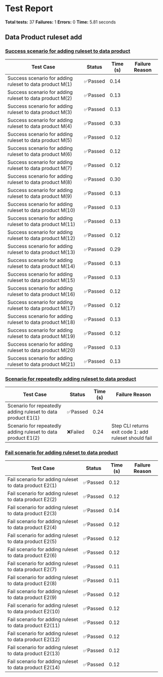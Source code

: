 # Test Report

**Total tests:** 37
**Failures:** 1
**Errors:** 0
**Time:** 5.81 seconds

## Data Product ruleset add


### [Success scenario for adding ruleset to data product](https://github.com/BrobridgeOrg/gravity-cli-tests/tree/main/data_product_add_ruleset_test/data_product_add_ruleset_test.feature#L9)

| Test Case | Status | Time (s) | Failure Reason |
|-----------|--------|----------|----------------|
| Success scenario for adding ruleset to data product M(1)  | ✅Passed | 0.14 |  |
| Success scenario for adding ruleset to data product M(2)  | ✅Passed | 0.13 |  |
| Success scenario for adding ruleset to data product M(3)  | ✅Passed | 0.13 |  |
| Success scenario for adding ruleset to data product M(4)  | ✅Passed | 0.33 |  |
| Success scenario for adding ruleset to data product M(5)  | ✅Passed | 0.12 |  |
| Success scenario for adding ruleset to data product M(6)  | ✅Passed | 0.12 |  |
| Success scenario for adding ruleset to data product M(7)  | ✅Passed | 0.12 |  |
| Success scenario for adding ruleset to data product M(8)  | ✅Passed | 0.30 |  |
| Success scenario for adding ruleset to data product M(9)  | ✅Passed | 0.13 |  |
| Success scenario for adding ruleset to data product M(10)  | ✅Passed | 0.13 |  |
| Success scenario for adding ruleset to data product M(11)  | ✅Passed | 0.13 |  |
| Success scenario for adding ruleset to data product M(12)  | ✅Passed | 0.12 |  |
| Success scenario for adding ruleset to data product M(13)  | ✅Passed | 0.29 |  |
| Success scenario for adding ruleset to data product M(14)  | ✅Passed | 0.13 |  |
| Success scenario for adding ruleset to data product M(15)  | ✅Passed | 0.13 |  |
| Success scenario for adding ruleset to data product M(16)  | ✅Passed | 0.12 |  |
| Success scenario for adding ruleset to data product M(17)  | ✅Passed | 0.12 |  |
| Success scenario for adding ruleset to data product M(18)  | ✅Passed | 0.13 |  |
| Success scenario for adding ruleset to data product M(19)  | ✅Passed | 0.12 |  |
| Success scenario for adding ruleset to data product M(20)  | ✅Passed | 0.13 |  |
| Success scenario for adding ruleset to data product M(21)  | ✅Passed | 0.13 |  |

### [Scenario for repeatedly adding ruleset to data product](https://github.com/BrobridgeOrg/gravity-cli-tests/tree/main/data_product_add_ruleset_test/data_product_add_ruleset_test.feature#L42)

| Test Case | Status | Time (s) | Failure Reason |
|-----------|--------|----------|----------------|
| Scenario for repeatedly adding ruleset to data product E1(1)  | ✅Passed | 0.24 |  |
| Scenario for repeatedly adding ruleset to data product E1(2)  | ❌Failed | 0.24 | Step CLI returns exit code 1: add ruleset should fail |

### [Fail scenario for adding ruleset to data product](https://github.com/BrobridgeOrg/gravity-cli-tests/tree/main/data_product_add_ruleset_test/data_product_add_ruleset_test.feature#L58)

| Test Case | Status | Time (s) | Failure Reason |
|-----------|--------|----------|----------------|
| Fail scenario for adding ruleset to data product E2(1)  | ✅Passed | 0.12 |  |
| Fail scenario for adding ruleset to data product E2(2)  | ✅Passed | 0.12 |  |
| Fail scenario for adding ruleset to data product E2(3)  | ✅Passed | 0.14 |  |
| Fail scenario for adding ruleset to data product E2(4)  | ✅Passed | 0.12 |  |
| Fail scenario for adding ruleset to data product E2(5)  | ✅Passed | 0.12 |  |
| Fail scenario for adding ruleset to data product E2(6)  | ✅Passed | 0.12 |  |
| Fail scenario for adding ruleset to data product E2(7)  | ✅Passed | 0.11 |  |
| Fail scenario for adding ruleset to data product E2(8)  | ✅Passed | 0.11 |  |
| Fail scenario for adding ruleset to data product E2(9)  | ✅Passed | 0.12 |  |
| Fail scenario for adding ruleset to data product E2(10)  | ✅Passed | 0.12 |  |
| Fail scenario for adding ruleset to data product E2(11)  | ✅Passed | 0.12 |  |
| Fail scenario for adding ruleset to data product E2(12)  | ✅Passed | 0.12 |  |
| Fail scenario for adding ruleset to data product E2(13)  | ✅Passed | 0.12 |  |
| Fail scenario for adding ruleset to data product E2(14)  | ✅Passed | 0.12 |  |

